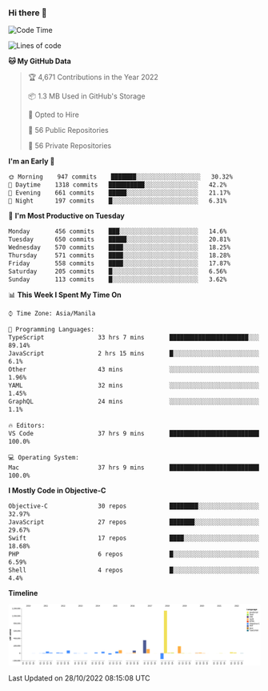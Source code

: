 ### Hi there 👋

<!--START_SECTION:waka-->
![Code Time](http://img.shields.io/badge/Code%20Time-3%2C259%20hrs%2048%20mins-blue)

![Lines of code](https://img.shields.io/badge/From%20Hello%20World%20I%27ve%20Written-2%20Million%20lines%20of%20code-blue)

**🐱 My GitHub Data** 

> 🏆 4,671 Contributions in the Year 2022
 > 
> 📦 1.3 MB Used in GitHub's Storage 
 > 
> 💼 Opted to Hire
 > 
> 📜 56 Public Repositories 
 > 
> 🔑 56 Private Repositories  
 > 
**I'm an Early 🐤** 

```text
🌞 Morning    947 commits    ███████░░░░░░░░░░░░░░░░░░   30.32% 
🌆 Daytime    1318 commits   ██████████░░░░░░░░░░░░░░░   42.2% 
🌃 Evening    661 commits    █████░░░░░░░░░░░░░░░░░░░░   21.17% 
🌙 Night      197 commits    █░░░░░░░░░░░░░░░░░░░░░░░░   6.31%

```
📅 **I'm Most Productive on Tuesday** 

```text
Monday       456 commits    ███░░░░░░░░░░░░░░░░░░░░░░   14.6% 
Tuesday      650 commits    █████░░░░░░░░░░░░░░░░░░░░   20.81% 
Wednesday    570 commits    ████░░░░░░░░░░░░░░░░░░░░░   18.25% 
Thursday     571 commits    ████░░░░░░░░░░░░░░░░░░░░░   18.28% 
Friday       558 commits    ████░░░░░░░░░░░░░░░░░░░░░   17.87% 
Saturday     205 commits    █░░░░░░░░░░░░░░░░░░░░░░░░   6.56% 
Sunday       113 commits    █░░░░░░░░░░░░░░░░░░░░░░░░   3.62%

```


📊 **This Week I Spent My Time On** 

```text
⌚︎ Time Zone: Asia/Manila

💬 Programming Languages: 
TypeScript               33 hrs 7 mins       ██████████████████████░░░   89.14% 
JavaScript               2 hrs 15 mins       █░░░░░░░░░░░░░░░░░░░░░░░░   6.1% 
Other                    43 mins             ░░░░░░░░░░░░░░░░░░░░░░░░░   1.96% 
YAML                     32 mins             ░░░░░░░░░░░░░░░░░░░░░░░░░   1.45% 
GraphQL                  24 mins             ░░░░░░░░░░░░░░░░░░░░░░░░░   1.1%

🔥 Editors: 
VS Code                  37 hrs 9 mins       █████████████████████████   100.0%

💻 Operating System: 
Mac                      37 hrs 9 mins       █████████████████████████   100.0%

```

**I Mostly Code in Objective-C** 

```text
Objective-C              30 repos            ████████░░░░░░░░░░░░░░░░░   32.97% 
JavaScript               27 repos            ███████░░░░░░░░░░░░░░░░░░   29.67% 
Swift                    17 repos            ████░░░░░░░░░░░░░░░░░░░░░   18.68% 
PHP                      6 repos             █░░░░░░░░░░░░░░░░░░░░░░░░   6.59% 
Shell                    4 repos             █░░░░░░░░░░░░░░░░░░░░░░░░   4.4%

```


**Timeline**

![Chart not found](https://raw.githubusercontent.com/rad182/rad182/main/charts/bar_graph.png) 


 Last Updated on 28/10/2022 08:15:08 UTC
<!--END_SECTION:waka-->


<!--
**rad182/rad182** is a ✨ _special_ ✨ repository because its `README.md` (this file) appears on your GitHub profile.

Here are some ideas to get you started:

- 🔭 I’m currently working on ...
- 🌱 I’m currently learning ...
- 👯 I’m looking to collaborate on ...
- 🤔 I’m looking for help with ...
- 💬 Ask me about ...
- 📫 How to reach me: ...
- 😄 Pronouns: ...
- ⚡ Fun fact: ...
-->
